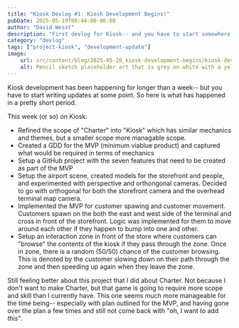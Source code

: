 ```yaml
---
title: "Kiosk Devlog #1: Kiosk Development Begins!"
pubDate: 2025-05-19T08:44:00-06:00
author: "David Wesst"
description: "First devlog for Kiosk-- and you have to start somewhere, right? 😊"
category: "devlog"
tags: ["project-kiosk", "development-update"]
image:
    url: src/content/blog/2025-05-20_kiosk-development-begins/kiosk-devlog-thumbnail.webp
    alt: Pencil sketch placeholder art that is grey on white with a yellow accent colour is out of focus in the background with the word Devlog displayed in bold white monospaced letters with a thin black outline around each letter.
---
```


Kiosk development has been happening for longer than a week-- but you have to start writing updates at some point. So here is what has happened in a pretty short period.

This week (or so) on Kiosk:

- Refined the scope of "Charter" into "Kiosk" which has similar mechanics and themes, but a smaller scope more managable scope.
- Created a GDD for the MVP (minimum viablue product) and captured what would be required in terms of mechanics
- Setup a GitHub project with the seven features that need to be created as part of the MVP
- Setup the airport scene, created models for the storefront and people, and experimented with perspective and orthongonal cameras. Decided to go with orthogonal for both the storefront camera and the overhead terminal map camera.
- Implemented the MVP for customer spawing and customer movement. Customers spawn on the both the east and west side of the terminal and cross in front of the storefront. Logic was implemented for them to move around each other if they happen to bump into one and other.
- Setup an interaction zone in front of the store where customers can "browse" the contents of the kiosk if they pass through the zone. Once in zone, there is a random (50/50) chance of the customer browsing. This is denoted by the customer slowing down on their path through the zone and then speeding up again when they leave the zone.

Still feeling better about this project that I did about Charter. Not because I don't want to make Charter, but that game is going to require more scope and skill than I currently have. This one seems much more manageable for the time being-- especially with plan outlined for the MVP, and having gone over the plan a few times and still not come back with "oh, I want to add _this_".
